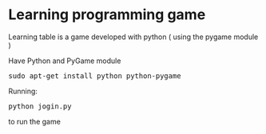 Learning programming game
============


Learning table is a game developed with python ( using the pygame module ) 

Have Python and PyGame module
<pre>sudo apt-get install python python-pygame</pre>

Running:

<pre>python jogin.py</pre> 
to run the game

